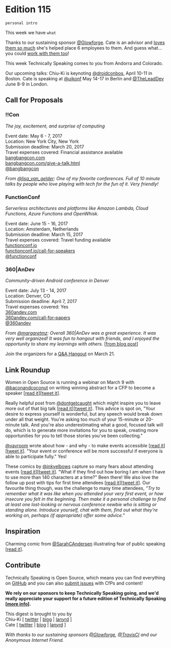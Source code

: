 # Edition 115

`personal intro`

This week we have `what`

Thanks to our sustaining sponsor [@Glowforge](http://twitter.com/glowforge). Cate is an advisor and [loves them so much](https://cate.blog/2015/10/21/lasers-and-practical-skills/) she's helped place 6 employees to them. And guess what... you could [work with them too](https://glowforge.com/jobs/)!

This week Technically Speaking comes to you from Andorra and Colorado.

Our upcoming talks: Chiu-Ki is keynoting [@droidconbos](http://twitter.com/droidconbos), April 10-11 in Boston. Cate is speaking at [@uikonf](http://twitter.com/uikonf) May 14-17 in Berlin and [@TheLeadDev](http://twitter.com/theleaddev) June 8-9 in London.


## Call for Proposals

### !!Con
*The joy, excitement, and surprise of computing*

Event date: May 6 - 7, 2017  
Location: New York City, New York  
Submission deadline: March 20, 2017  
Travel expenses covered: Financial assistance available  
[bangbangcon.com](http://bangbangcon.com)  
[bangbangcon.com/give-a-talk.html](http://bangbangcon.com/give-a-talk.html)  
[@bangbangcon](https://twitter.com/bangbangcon)

*From [@lisa_van_gelder](https://twitter.com/lisa_van_gelder): One of my favorite conferences. Full of 10 minute talks by people who love playing with tech for the fun of it. Very friendly!*


### FunctionConf
*Serverless architectures and platforms like Amazon Lambda, Cloud Functions, Azure Functions and OpenWhisk.*

Event date: June 15 - 16, 2017  
Location: Amsterdam, Netherlands  
Submission deadline: March 15, 2017  
Travel expenses covered: Travel funding available  
[functionconf.io](https://functionconf.io/)  
[functionconf.io/call-for-speakers](https://functionconf.io/call-for-speakers)  
[@functionconf](https://twitter.com/functionconf)


### 360|AnDev
*Community-driven Android conference in Denver*

Event date: July 13 - 14, 2017  
Location: Denver, CO  
Submission deadline: April 7, 2017  
Travel expenses covered: Yes  
[360andev.com](http://360andev.com)  
[360andev.com/call-for-papers](http://360andev.com/call-for-papers)  
[@360andev](https://twitter.com/360andev)

*From [@margaretmz](https://twitter.com/margaretmz): Overall 360|AnDev was a great experience. It was very well organized! It was fun to hangout with friends, and I enjoyed the opportunity to share my learnings with others.* [[from blog post](https://medium.com/@margaretmz/presenting-at-360-andev-be9a84f0d636)]

Join the organizers for a [Q&A Hangout](https://www.youtube.com/watch?v=2_n8nd5P8Fc) on March 21.

## Link Roundup

Women in Open Source is running a webinar on March 9 with [@baconandcoconut]([http://twitter.com/baconandcoconut) on writing winning abstract for a CFP to become a speaker [[read it](https://www.linux.com/blog/webinar/2017/3/free-webinar-how-develop-winning-speaking-submission-deb-nicholson-and-women-open-source)][[tweet it](https://twitter.com/home?status=Free%20Webinar%20on%20How%20To%20Develop%20a%20Winning%20Speaking%20Submission%20from%20%40baconandcoconut%20https%3A//www.linux.com/blog/webinar/2017/3/free-webinar-how-develop-winning-speaking-submission-deb-nicholson-and-women-open-source%20via%20%40techspeakdigest)].

Really helpful post from [@dontgetcaught](http://twitter.com/dontgetcaught) which might inspire you to leave more out of that big talk [[read it](http://eloquentwoman.blogspot.com.ar/2016/12/you-are-not-throwing-away-your-shot.html)][[tweet it](https://twitter.com/home?status=You%20are%20not%20throwing%20away%20your%20shot%3A%20Don%27t%20load%20up%20that%20big%20speech%20by%20%40dontgetcaught%20http%3A//eloquentwoman.blogspot.com.ar/2016/12/you-are-not-throwing-away-your-shot.html%20via%20%40techspeakdigest)]. This advice is spot on, "Your desire to express yourself is wonderful, but any speech would break down under all that weight. You're asking too much of your 15-minute or 20-minute talk. And you're also underestimating what a good, focused talk will do, which is to generate more invitations for you to speak, creating more opportunities for you to tell those stories you've been collecting."

[@vavroom](https://twitter.com/vavroom) wrote about how - and why - to make events accessible [[read it](https://www.linkedin.com/pulse/how-make-your-conference-accessible-why-you-should-care-steenhout)][[tweet it](https://twitter.com/home?status=How%20to%20make%20your%20conference%20accessible%20-%20and%20why%20you%20should%20care!%20by%20%40vavroom%20https%3A//www.linkedin.com/pulse/how-make-your-conference-accessible-why-you-should-care-steenhout%20via%20%40techspeakdigest)]. "Your event or conference will be more successful if everyone is able to participate fully." Yes!

These comics by [@inkyelbows](https://twitter.com/inkyelbows/) capture so many fears about attending events [[read it](http://inkygirl.com/inkygirl-main/2012/1/23/comics-for-scbwi-conference-newbies-or-any-writingillustrati.html)][[tweet it](https://twitter.com/home?status=Comics%20for%20SCBWI%20conference%20newbies%20%28or%20any%20writing/illustrating%20conferences%29%20by%20%40inkyelbows%20%20http%3A//inkygirl.com/inkygirl-main/2012/1/23/comics-for-scbwi-conference-newbies-or-any-writingillustrati.html%20via%20%40techspeakdigest)]. "What if they find out how boring I am when I have to use more than 140 characters at a time?" Been there! We also love the follow up post with tips for first time attendees [[read it](http://inkygirl.com/inkygirl-main/2017/1/27/tips-for-scbwi-conference-newbies-second-timers-plus-a-chall.html)][[tweet it](https://twitter.com/home?status=Tips%20for%20conference%20newbies,%20second-timers,%20plus%20a%20CHALLENGE%20for%20many-timers%20by%20%40inkyelbows%20http%3A//inkygirl.com/inkygirl-main/2017/1/27/tips-for-scbwi-conference-newbies-second-timers-plus-a-chall.html%20via%20%40techspeakdigest)]. Our favourite thing though, was the challenge to many time attendees, *"Try to remember what it was like when you attended your very first event, or how insecure you felt in the beginning. Then make it a personal challenge to find at least one lost-looking or nervous conference newbie who is sitting or standing alone. Introduce yourself, chat with them, find out what they're working on, perhaps (if appropriate) offer some advice."*

## Inspiration

Charming comic from [@SarahCAndersen](https://twitter.com/SarahCAndersen) illustrating fear of public speaking [[read it](https://twitter.com/SarahCAndersen/status/838049389784498176)].

## Contribute

Technically Speaking is Open Source, which means you can find everything on [GitHub](https://github.com/catehstn/technically-speaking/) and you can also [submit issues](https://github.com/catehstn/technically-speaking/issues/new) with CfPs and content!

**We rely on our sponsors to keep Technically Speaking going, and we'd really appreciate your support for a future edition of Technically Speaking [[more info](http://www.techspeak.email/sponsorship/)].**  


This digest is brought to you by  
Chiu-Ki [ [twitter](https://twitter.com/chiuki) | [blog](http://blog.sqisland.com/) | [lanyrd](http://lanyrd.com/profile/chiuki/) ]  
Cate [ [twitter](https://twitter.com/catehstn) | [blog](http://www.cate.blog/) | [lanyrd](http://lanyrd.com/profile/catehstn/) ]

*With thanks to our sustaining sponsors [@Glowforge](http://twitter.com/glowforge), [@TravisCI](http://twitter.com/travisci) and our Anonymous Internet Friend.*
